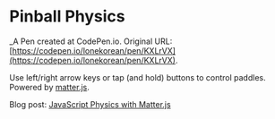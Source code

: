 # Pinball Physics
 _A Pen created at CodePen.io. Original URL: [https://codepen.io/lonekorean/pen/KXLrVX](https://codepen.io/lonekorean/pen/KXLrVX).

 Use left/right arrow keys or tap (and hold) buttons to control paddles. Powered by [matter.js](http://brm.io/matter-js/).

Blog post: [JavaScript Physics with Matter.js](http://codersblock.com/blog/javascript-physics-with-matter-js/)